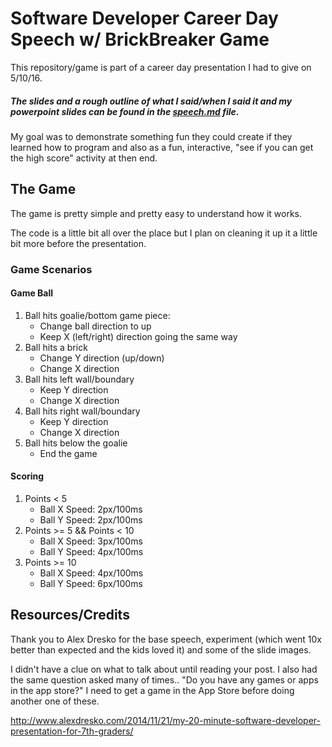 # Software Developer Career Day Speech w/ BrickBreaker Game

This repository/game is part of a career day presentation I had to give on 5/10/16.

##### The slides and a rough outline of what I said/when I said it and my powerpoint slides can be found in the [speech.md](speech.md) file.

My goal was to demonstrate something fun they could create if they learned how to program and also as a fun, interactive, "see if you can get the high score" activity at then end.

## The Game

The game is pretty simple and pretty easy to understand how it works. 

The code is a little bit all over the place but I plan on cleaning it up it a little bit more before the presentation.

### Game Scenarios

#### Game Ball

1. Ball hits goalie/bottom game piece:
    - Change ball direction to up
    - Keep X (left/right) direction going the same way
2. Ball hits a brick
    - Change Y direction (up/down) 
    - Change X direction
3. Ball hits left wall/boundary
    - Keep Y direction
    - Change X direction
4. Ball hits right wall/boundary
    - Keep Y direction
    - Change X direction   
5. Ball hits below the goalie
    - End the game
    

#### Scoring
1. Points < 5
    - Ball X Speed: 2px/100ms
    - Ball Y Speed: 2px/100ms
2. Points >= 5 && Points < 10
    - Ball X Speed: 3px/100ms
    - Ball Y Speed: 4px/100ms
3. Points >= 10
    - Ball X Speed: 4px/100ms
    - Ball Y Speed: 6px/100ms

## Resources/Credits

Thank you to Alex Dresko for the base speech, experiment (which went 10x better than expected and the kids loved it) and some of the slide images.

I didn't have a clue on what to talk about until reading your post. I also had the same question asked many of times.. "Do you have any games or apps in the app store?" I need to get a game in the App Store before doing another one of these.

http://www.alexdresko.com/2014/11/21/my-20-minute-software-developer-presentation-for-7th-graders/

    



